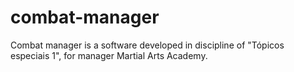 # combat-manager
Combat manager is a software developed in discipline of "Tópicos especiais 1", for manager Martial Arts Academy.
